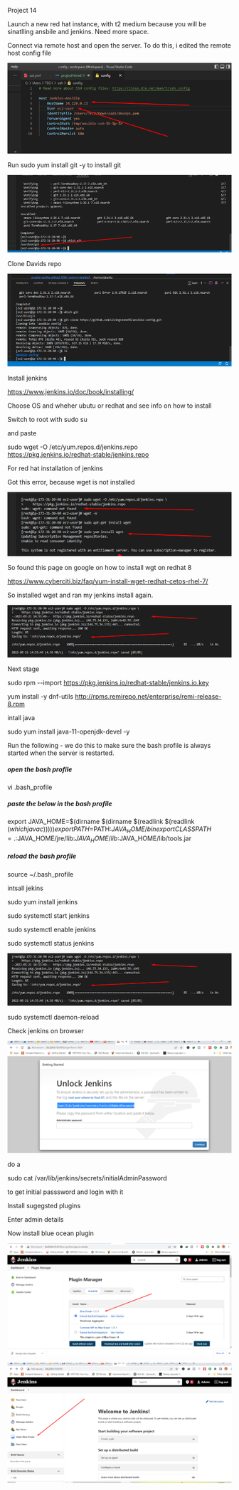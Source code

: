 Project 14

Launch a new red hat instance, with t2 medium because you will be sinatlling ansbile and jenkins. Need more space.

Connect via remote host and open the server. To do this, i edited the remote host config file 


![alt text](./remote.png)


Run sudo yum install git -y to install git

![alt text](./gitty.png)


Clone Davids repo

![alt text](./clonegit.png)

Install jenkins

https://www.jenkins.io/doc/book/installing/

Choose OS and wheher ubutu or redhat and see info on how to install

Switch to root with sudo su

and paste

sudo wget -O /etc/yum.repos.d/jenkins.repo \
    https://pkg.jenkins.io/redhat-stable/jenkins.repo

For red hat installation of jenkins


Got this error, because wget is not installed

![alt text](./wget.png)

So found this page on google on how to install wgt on redhat 8

https://www.cyberciti.biz/faq/yum-install-wget-redhat-cetos-rhel-7/

So installed wget and ran my jenkins install again.

![alt text](./wgetok.png)

Next stage

sudo rpm --import https://pkg.jenkins.io/redhat-stable/jenkins.io.key

yum install -y dnf-utils http://rpms.remirepo.net/enterprise/remi-release-8.rpm

intall java

sudo yum install java-11-openjdk-devel -y

Run the following - we do this to make sure the bash profile is always started when the server is restarted.

##### open the bash profile 
vi .bash_profile 

##### paste the below in the bash profile
export JAVA_HOME=$(dirname $(dirname $(readlink $(readlink $(which javac)))))
export PATH=$PATH:$JAVA_HOME/bin
export CLASSPATH=.:$JAVA_HOME/jre/lib:$JAVA_HOME/lib:$JAVA_HOME/lib/tools.jar

##### reload the bash profile
source ~/.bash_profile

intsall jekins

sudo yum install jenkins

sudo systemctl start jenkins

sudo systemctl enable jenkins

sudo systemctl status jenkins

![alt text](./wgetok.png)

sudo systemctl daemon-reload

Check jenkins on browser

![alt text](./jenkinsinstalled.png)

do a 

sudo cat /var/lib/jenkins/secrets/initialAdminPassword

to get initial passsword and login with it

Install sugegsted plugins

Enter admin details

Now install blue ocean plugin


![alt text](./blueocean.png)

![alt text](./blue.png)


